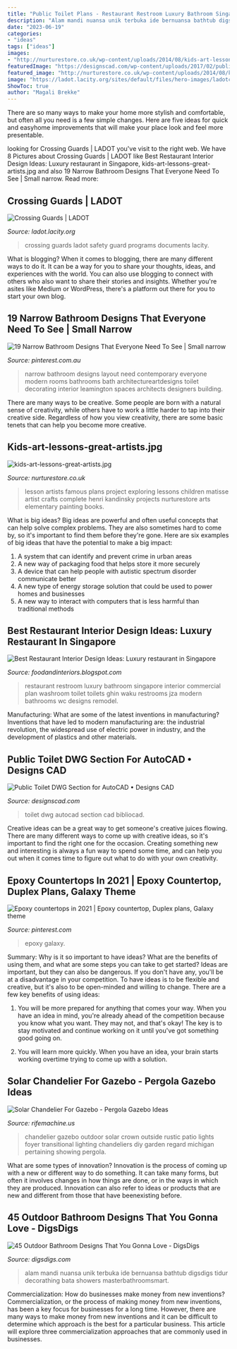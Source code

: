 ```yaml
---
title: "Public Toilet Plans - Restaurant Restroom Luxury Bathroom Singapore Interior Commercial Plan Washroom Toilet Toilets Ghin Waku Restrooms Jza Modern Bathrooms Wc Designs Remodel"
description: "Alam mandi nuansa unik terbuka ide bernuansa bathtub digsdigs tidur decorathing bata showers masterbathroomsmart"
date: "2023-06-19"
categories:
- "ideas"
tags: ["ideas"]
images:
- "http://nurturestore.co.uk/wp-content/uploads/2014/08/kids-art-lessons-great-artists.jpg"
featuredImage: "https://designscad.com/wp-content/uploads/2017/02/public_toilet_dwg_section_for_autocad_77044.gif"
featured_image: "http://nurturestore.co.uk/wp-content/uploads/2014/08/kids-art-lessons-great-artists.jpg"
image: "https://ladot.lacity.org/sites/default/files/hero-images/ladotcrossingguard.jpg"
ShowToc: true
author: "Magali Brekke"
---
```



There are so many ways to make your home more stylish and comfortable, but often all you need is a few simple changes. Here are five ideas for quick and easyhome improvements that will make your place look and feel more presentable.

	

		
looking for Crossing Guards | LADOT you've visit to the right web. We have 8 Pictures about Crossing Guards | LADOT like Best Restaurant Interior Design Ideas: Luxury restaurant in Singapore, kids-art-lessons-great-artists.jpg and also 19 Narrow Bathroom Designs That Everyone Need To See | Small narrow. Read more:
		
    
## Crossing Guards | LADOT

<img loading=lazy src="https://ladot.lacity.org/sites/default/files/hero-images/ladotcrossingguard.jpg" onerror="this.onerror=null;this.src='https://tse2.mm.bing.net/th?id=OIP.QNh6axchGYclKdSsFEq3YAHaEI&amp;pid=15.1';" alt="Crossing Guards | LADOT">

_Source: ladot.lacity.org_

>crossing guards ladot safety guard programs documents lacity. 

	

What is blogging?
When it comes to blogging, there are many different ways to do it. It can be a way for you to share your thoughts, ideas, and experiences with the world. You can also use blogging to connect with others who also want to share their stories and insights. Whether you're asites like Medium or WordPress, there's a platform out there for you to start your own blog.

    
## 19 Narrow Bathroom Designs That Everyone Need To See | Small Narrow

<img loading=lazy src="https://i.pinimg.com/736x/70/4d/c5/704dc5d329eeda9f246f8a7a89112bb1--narrow-bathroom-designs-small-long-bathroom-ideas.jpg" onerror="this.onerror=null;this.src='https://tse1.mm.bing.net/th?id=OIP.U_vYmpo5g9M49hgdAFJKigAAAA&amp;pid=15.1';" alt="19 Narrow Bathroom Designs That Everyone Need To See | Small narrow">

_Source: pinterest.com.au_

>narrow bathroom designs layout need contemporary everyone modern rooms bathrooms bath architectureartdesigns toilet decorating interior leamington spaces architects designers building. 

	

There are many ways to be creative. Some people are born with a natural sense of creativity, while others have to work a little harder to tap into their creative side. Regardless of how you view creativity, there are some basic tenets that can help you become more creative.

    
## Kids-art-lessons-great-artists.jpg

<img loading=lazy src="http://nurturestore.co.uk/wp-content/uploads/2014/08/kids-art-lessons-great-artists.jpg" onerror="this.onerror=null;this.src='https://tse4.mm.bing.net/th?id=OIP.4Y8cKzvxrQit6mJGPFtHVQHaLH&amp;pid=15.1';" alt="kids-art-lessons-great-artists.jpg">

_Source: nurturestore.co.uk_

>lesson artists famous plans project exploring lessons children matisse artist crafts complete henri kandinsky projects nurturestore arts elementary painting books. 

	

What is big ideas?
Big ideas are powerful and often useful concepts that can help solve complex problems. They are also sometimes hard to come by, so it's important to find them before they're gone. Here are six examples of big ideas that have the potential to make a big impact:
1. A system that can identify and prevent crime in urban areas 
2. A new way of packaging food that helps store it more securely 
3. A device that can help people with autistic spectrum disorder communicate better 
4. A new type of energy storage solution that could be used to power homes and businesses 
5. A new way to interact with computers that is less harmful than traditional methods 

    
## Best Restaurant Interior Design Ideas: Luxury Restaurant In Singapore

<img loading=lazy src="http://1.bp.blogspot.com/-o-ffifqgaTA/TVaassr3C0I/AAAAAAAAAD8/hIvuokckKIg/s1600/13+luxury+Singapore+restaurant.jpg" onerror="this.onerror=null;this.src='https://tse3.mm.bing.net/th?id=OIP.IgXyDcMmOTXXia5KpAY-0QHaFg&amp;pid=15.1';" alt="Best Restaurant Interior Design Ideas: Luxury restaurant in Singapore">

_Source: foodandinteriors.blogspot.com_

>restaurant restroom luxury bathroom singapore interior commercial plan washroom toilet toilets ghin waku restrooms jza modern bathrooms wc designs remodel. 

	

Manufacturing: What are some of the latest inventions in manufacturing?
Inventions that have led to modern manufacturing are: the industrial revolution, the widespread use of electric power in industry, and the development of plastics and other materials.

    
## Public Toilet DWG Section For AutoCAD • Designs CAD

<img loading=lazy src="https://designscad.com/wp-content/uploads/2017/02/public_toilet_dwg_section_for_autocad_77044.gif" onerror="this.onerror=null;this.src='https://tse2.mm.bing.net/th?id=OIP.1ncs1KSu5BB1_1JpbcKOJwHaDD&amp;pid=15.1';" alt="Public Toilet DWG Section for AutoCAD • Designs CAD">

_Source: designscad.com_

>toilet dwg autocad section cad bibliocad. 

	

Creative ideas can be a great way to get someone's creative juices flowing. There are many different ways to come up with creative ideas, so it's important to find the right one for the occasion. Creating something new and interesting is always a fun way to spend some time, and can help you out when it comes time to figure out what to do with your own creativity.

    
## Epoxy Countertops In 2021 | Epoxy Countertop, Duplex Plans, Galaxy Theme

<img loading=lazy src="https://i.pinimg.com/736x/4c/99/7f/4c997fc52605378fd79726ba63e3ba8c.jpg" onerror="this.onerror=null;this.src='https://tse3.mm.bing.net/th?id=OIP.3gEv42FiZpkWxyWAwdM5OQHaNK&amp;pid=15.1';" alt="Epoxy countertops in 2021 | Epoxy countertop, Duplex plans, Galaxy theme">

_Source: pinterest.com_

>epoxy galaxy. 

	

Summary: Why is it so important to have ideas? What are the benefits of using them, and what are some steps you can take to get started?
Ideas are important, but they can also be dangerous. If you don't have any, you'll be at a disadvantage in your competition. To have ideas is to be flexible and creative, but it's also to be open-minded and willing to change. There are a few key benefits of using ideas: 
1) You will be more prepared for anything that comes your way. When you have an idea in mind, you're already ahead of the competition because you know what you want. They may not, and that's okay! The key is to stay motivated and continue working on it until you've got something good going on. 

2) You will learn more quickly. When you have an idea, your brain starts working overtime trying to come up with a solution.

    
## Solar Chandelier For Gazebo - Pergola Gazebo Ideas

<img loading=lazy src="https://www.rifemachine.us/wp-content/uploads/2017/06/inspiring-solar-chandelier-for-gazebo-25-best-ideas-about-gazebo-lighting-on-pinterest-diy-chandelier.jpg" onerror="this.onerror=null;this.src='https://tse4.mm.bing.net/th?id=OIP.6Iw2JwVU6h8DbMV61y99bgAAAA&amp;pid=15.1';" alt="Solar Chandelier For Gazebo - Pergola Gazebo Ideas">

_Source: rifemachine.us_

>chandelier gazebo outdoor solar crown outside rustic patio lights foyer transitional lighting chandeliers diy garden regard michigan pertaining showing pergola. 

	

What are some types of innovation?
Innovation is the process of coming up with a new or different way to do something. It can take many forms, but often it involves changes in how things are done, or in the ways in which they are produced. Innovation can also refer to ideas or products that are new and different from those that have beenexisting before.

    
## 45 Outdoor Bathroom Designs That You Gonna Love - DigsDigs

<img loading=lazy src="https://www.digsdigs.com/photos/outdoor-bathroom-designs-that-you-gonna-love-32-554x738.jpg" onerror="this.onerror=null;this.src='https://tse2.mm.bing.net/th?id=OIP.oCqqPTOPms1MDroicZ1UkQHaJ3&amp;pid=15.1';" alt="45 Outdoor Bathroom Designs That You Gonna Love - DigsDigs">

_Source: digsdigs.com_

>alam mandi nuansa unik terbuka ide bernuansa bathtub digsdigs tidur decorathing bata showers masterbathroomsmart. 

	

Commercialization: How do businesses make money from new inventions?
Commercialization, or the process of making money from new inventions, has been a key focus for businesses for a long time. However, there are many ways to make money from new inventions and it can be difficult to determine which approach is the best for a particular business. This article will explore three commercialization approaches that are commonly used in businesses.


